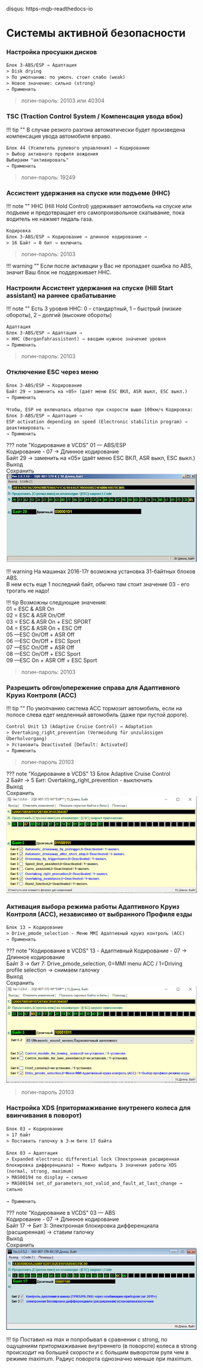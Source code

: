 disqus: https-mqb-readthedocs-io
# Системы активной безопасности

### Настройка просушки дисков

    Блок 3-ABS/ESP → Адаптация
	> Disk drying
	> По умолчанию: по умолч. стоит слабо (weak)
	> Новое значение: сильно (strong)
	→ Применить
	
> логин-пароль: 20103 или 40304

### TSC (Traction Control System / Компенсация увода вбок)

!!! tip ""
     В случае резкого разгона автоматически будет произведена компенсация увода автомобиля вправо.

```
Блок 44 (Усилитель рулевого управления) → Кодирование
> Выбор активного профиля вождения
Выбираем "активировать"
→ Применить
```

> логин-пароль: 19249

### Ассистент удержания на спуске или подъеме (HHC)

!!! note ""
    HHC (Hill Hold Control) удерживает автомобиль на спуске или подъеме и предотвращает его самопроизвольное скатывание, пока водитель не нажмет педаль газа.

```
Кодировка
Блок 3-ABS/ESP → Кодирование → длинное кодирование → 
> 16 Байт → 0 бит → включить
```

> логин-пароль: 20103

!!! warning ""
    Если после активации у Вас не пропадает ошибка по ABS, значит Ваш блок не поддерживает HHC.

### Настроили Ассистент удержания на спуске (Hill Start assistant) на раннее срабатывание

!!! note ""
    Есть 3 уровня HHC: 0 – стандартный, 1 – быстрый (низкие обороты), 2 – долгий (высокие обороты)
```
Адаптация
Блок 3-ABS/ESP → Адаптация →  
> HHC (Berganfahrassistent) → вводим нужное значение уровня
→ Применить
```

> логин-пароль: 20103

### Отключение ESC через меню

    Блок 3-ABS/ESP → Кодирование
    Байт 29 → заменить на «05» (даёт меню ESC ВКЛ, ASR выкл, ESC выкл.) 
    → Применить

    Чтобы, ESP не включалась обратно при скорости выше 100км/ч Кодировка: 
    Блок 3-ABS/ESP → Адаптация → 
    ESP activation depending on speed (Electronic stabilitin program) → деактивировать → 
    → Применить
    
??? note "Кодирование в VCDS"
    01 — ABS/ESP  
    Кодирование - 07 → Длинное кодирование  
    Байт 29 → заменить на «05» (даёт меню ESC ВКЛ, ASR выкл, ESC выкл.)  
    Выход   
    Сохранить   
    ![Screenshot](../images/MQB/esc.png)
    
!!! warning
    На машинах 2016-17г возможна установка 31-байтных блоков ABS.  
    В нем есть еще 1 последний байт, обычно там стоит значение 03 - его трогать не надо!
    
!!! tip
    Возможны следующие значения:  
    01 = ESC & ASR On  
    02 = ESC & ASR On/Off  
    03 = ESC & ASR On + ESC SPORT  
    04 = ESC & ASR On + ESC Off  
    05 —ESC On/Off + ASR Off  
    06 —ESC On/Off + ESC Sport  
    07 —ESC On/Off + ASR Off  
    08 —ESC On/Off + ESC Sport  
    09 —ESC On + ASR Off + ESC Sport  
    
> логин-пароль: 20103

### Разрешить обгон/опережение справа для Адаптивного Круиз Контроля (АСС)

!!! tip ""
    По умолчанию система ACC тормозит автомобиль, если на полосе слева едет медленный автомобиль (даже при пустой дороге).

```
Control Unit 13 (Adaptive Cruise Control) → Adaptation 
> Overtaking_right_prevention (Vermeidung für unzulässigen Überholvorgang)
> Установить Deactivated [Default: Activated]
→ Применить
```
    
> логин-пароль 20103

??? note "Кодирование в VCDS"
    13 Блок Adaptive Cruise Control  
    2 Байт → 5 Бит: Overtaking_right_prevention - выключить  
    Выход   
    Сохранить   
    ![Screenshot](../images/MQB/overtake.png)
    
### Активация выбора режима работы Адаптивного Круиз Контроля (АСС), независимо от выбранного Профиля езды

    Блок 13 → Кодирование
    > Drive_pmode_selection - Меню MMI Адаптивный круиз контроль (ACC)
    → Применить
    
??? note "Кодирование в VCDS"
    13 - Адаптивный
    Кодирование - 07 → Длинное кодирование  
    Байт 3 → бит 7: Drive_pmode_selection, 0=MMI menu ACC / 1=Driving profile selection → снимаем галочку  
    Выход    
    Сохранить   
    ![Screenshot](../images/MQB/acc.png)

> логин-пароль 20103 

### Настройка XDS (притормаживание внутренего колеса для ввинчивания в поворот)

    Блок 03 → Кодирование
    > 17 байт 
    > Поставить галочку в 3-м бите 17 байта
    
    Блок 03 → Адаптация
    > Expanded electronic differential lock (Электронная расширенная блокировка дифференциала) → Можно выбрать 3 значения работы XDS (normal, strong, maximum)
    > MAS00194 no display → сильно
    > MAS00194 set_of_parameters_not_valid_and_fault_at_last_change → сильно
    
    → Применить
    
??? note "Кодирование в VCDS"
    03 — ABS  
    Кодирование - 07 → Длинное кодирование  
    Байт 17 → Бит 3: Электронная блокировка дифференциала (расширенная) → ставим галочку   
    Выход  
    Сохранить  
    ![Screenshot](../images/MQB/xds1.gif)
    
!!! tip
    Поставил на max и попробывал в сравнении с strong, по ощущениям притормаживание внутреннего (в повороте) колеса в strong происходит на большей скорости и с большим выворотом руля чем в режиме maximum. 
    Радиус поворота однозначно меньше при maximum.